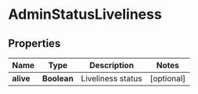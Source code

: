 

# AdminStatusLiveliness


## Properties

Name | Type | Description | Notes
------------ | ------------- | ------------- | -------------
**alive** | **Boolean** | Liveliness status |  [optional]



